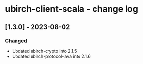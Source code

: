 # ubirch-client-scala - change log

## [1.3.0] - 2023-08-02
### Changed
- Updated ubirch-crypto into 2.1.5
- Updated ubirch-protocol-java into 2.1.6

